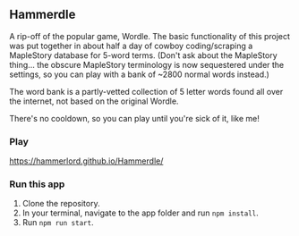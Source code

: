 ## Hammerdle

A rip-off of the popular game, Wordle. The basic functionality of this project was put together in about half a day of cowboy coding/scraping a MapleStory database for 5-word terms. (Don't ask about the MapleStory thing... the obscure MapleStory terminology is now sequestered under the settings, so you can play with a bank of ~2800 normal words instead.)

The word bank is a partly-vetted collection of 5 letter words found all over the internet, not based on the original Wordle.

There's no cooldown, so you can play until you're sick of it, like me!

### Play

https://hammerlord.github.io/Hammerdle/

### Run this app

1. Clone the repository.
2. In your terminal, navigate to the app folder and run `npm install`.
3. Run `npm run start`.
